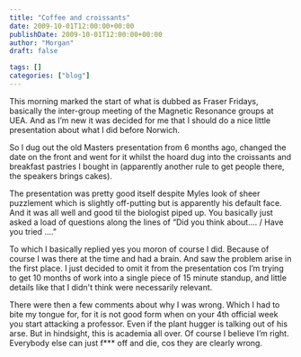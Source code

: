 ```yaml
---
title: "Coffee and croissants"
date: 2009-10-01T12:00:00+00:00
publishDate: 2009-10-01T12:00:00+00:00
author: "Morgan"
draft: false

tags: []
categories: ["blog"]
---
```


This morning marked the start of what is dubbed as Fraser Fridays, basically the inter-group meeting of the Magnetic Resonance groups at UEA. And as I’m new it was decided for me that I should do a nice little presentation about what I did before Norwich.

So I dug out the old Masters presentation from 6 months ago, changed the date on the front and went for it whilst the hoard dug into the croissants and breakfast pastries I bought in (apparently another rule to get people there, the speakers brings cakes).

The presentation was pretty good itself despite Myles look of sheer puzzlement which is slightly off-putting but is apparently his default face. And it was all well and good til the biologist piped up. You basically just asked a load of questions along the lines of “Did you think about…. / Have you tried ….”

To which I basically replied yes you moron of course I did. Because of course I was there at the time and had a brain. And saw the problem arise in the first place. I just decided to omit it from the presentation cos I’m trying to get 10 months of work into a single piece of 15 minute standup, and little details like that I didn't think were necessarily relevant.

There were then a few comments about why I was wrong. Which I had to bite my tongue for, for it is not good form when on your 4th official week you start attacking a professor. Even if the plant hugger is talking out of his arse. But in hindsight, this is academia all over. Of course I believe I’m right. Everybody else can just f*** off and die, cos they are clearly wrong.
